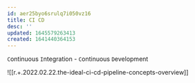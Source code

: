 ```yaml
---
id: aer25byo6srulq7i050vz16
title: CI CD
desc: ''
updated: 1645579263413
created: 1641440364153
---
```



`C`ontinuous `I`ntegration - `C`ontinuous `D`evelopment

![[r.+.2022.02.22.the-ideal-ci-cd-pipeline-concepts-overview]]
